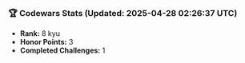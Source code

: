 ### 🏆 Codewars Stats (Updated: 2025-04-28 02:26:37 UTC)

- **Rank:** 8 kyu
- **Honor Points:** 3
- **Completed Challenges:** 1
